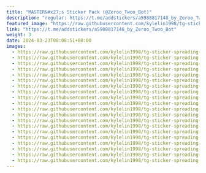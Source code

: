 ```yaml
---
title: "MASTER&#x27;s Sticker Pack (@Zeroo_Twoo_Bot)"
description: "regular: https://t.me/addstickers/a5988817148_by_Zeroo_Twoo_Bot"
featured_image: "https://raw.githubusercontent.com/kylelin1998/tg-sticker-spreading-worldwide-images/main/img/cd101a52-e299-4096-a41f-9b976dccb82d.jpg"
link: "https://t.me/addstickers/a5988817148_by_Zeroo_Twoo_Bot"
weight: 3
date: 2024-03-23T08:08:51+08:00
images:
  - https://raw.githubusercontent.com/kylelin1998/tg-sticker-spreading-worldwide-images/main/img/cd101a52-e299-4096-a41f-9b976dccb82d.jpg
  - https://raw.githubusercontent.com/kylelin1998/tg-sticker-spreading-worldwide-images/main/img/db899c87-a6a8-4f29-b4c9-facb53284932.jpg
  - https://raw.githubusercontent.com/kylelin1998/tg-sticker-spreading-worldwide-images/main/img/1e173614-f6b2-4f6d-a0aa-ceebb9fd72ea.jpg
  - https://raw.githubusercontent.com/kylelin1998/tg-sticker-spreading-worldwide-images/main/img/eb16e473-09a8-4e39-a12c-11c94f2db34f.jpg
  - https://raw.githubusercontent.com/kylelin1998/tg-sticker-spreading-worldwide-images/main/img/9d0093ae-1981-4f9d-819f-5a42702685be.jpg
  - https://raw.githubusercontent.com/kylelin1998/tg-sticker-spreading-worldwide-images/main/img/e00b865d-2259-43d8-8a83-e532a35a29a4.jpg
  - https://raw.githubusercontent.com/kylelin1998/tg-sticker-spreading-worldwide-images/main/img/5d195812-e698-48c5-a74b-1889cfb15ffc.jpg
  - https://raw.githubusercontent.com/kylelin1998/tg-sticker-spreading-worldwide-images/main/img/88df0db9-6391-49fb-af4e-0431b52a23bd.jpg
  - https://raw.githubusercontent.com/kylelin1998/tg-sticker-spreading-worldwide-images/main/img/0dc49053-7013-4a19-b5d1-3425f6fb9370.jpg
  - https://raw.githubusercontent.com/kylelin1998/tg-sticker-spreading-worldwide-images/main/img/ee444cae-8ed5-4b31-8793-b5edc73d5fed.jpg
  - https://raw.githubusercontent.com/kylelin1998/tg-sticker-spreading-worldwide-images/main/img/5c389c4d-5943-4669-98f1-14d1cc4cbed1.jpg
  - https://raw.githubusercontent.com/kylelin1998/tg-sticker-spreading-worldwide-images/main/img/7a895ab9-ac83-4578-9aef-67656dca8e12.jpg
  - https://raw.githubusercontent.com/kylelin1998/tg-sticker-spreading-worldwide-images/main/img/550ea94d-ae70-4c0c-ad2b-1409d51f4a4c.jpg
  - https://raw.githubusercontent.com/kylelin1998/tg-sticker-spreading-worldwide-images/main/img/6c095901-0291-409a-87d7-9391a5364a0e.jpg
  - https://raw.githubusercontent.com/kylelin1998/tg-sticker-spreading-worldwide-images/main/img/407d4eef-dcfc-4711-9c87-a85d3164b4cb.jpg
  - https://raw.githubusercontent.com/kylelin1998/tg-sticker-spreading-worldwide-images/main/img/5e5ddb91-e174-418b-96ac-51c7fd8cce5d.jpg
  - https://raw.githubusercontent.com/kylelin1998/tg-sticker-spreading-worldwide-images/main/img/94f31449-7bcb-4050-96e6-1544c837f54a.jpg
  - https://raw.githubusercontent.com/kylelin1998/tg-sticker-spreading-worldwide-images/main/img/8fb9c65b-280c-40e7-965f-1be42a53f463.jpg
  - https://raw.githubusercontent.com/kylelin1998/tg-sticker-spreading-worldwide-images/main/img/454597ce-18c9-4c22-95d7-c4015028b477.jpg
  - https://raw.githubusercontent.com/kylelin1998/tg-sticker-spreading-worldwide-images/main/img/8bc35e27-9dae-4a68-87c3-932cc8ea505f.jpg
---
```


